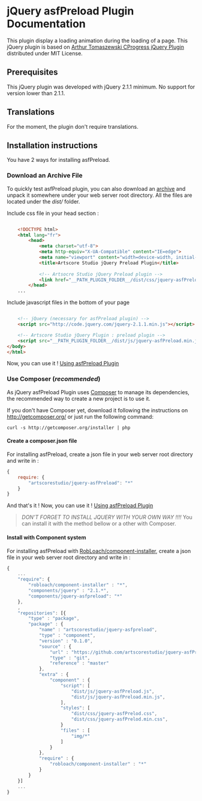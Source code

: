 jQuery asfPreload Plugin Documentation
======================================

This plugin display a loading animation during the loading of a page. This jQuery plugin is based on [Arthur Tomaszewski CProgress jQuery Plugin][1] distributed under MIT License.
 

Prerequisites
-------------

This jQuery plugin was developed with jQuery 2.1.1 minimum. No support for version lower than 2.1.1.  

Translations
------------

For the moment, the plugin don't require translations.

Installation instructions
-------------------------

You have 2 ways for installing asfPreload.

### Download an Archive File

To quickly test asfPreload plugin, you can also download an [archive][3] and unpack it somewhere under your web server root directory.
All the files are located under the *dist/* folder.

Include css file in your head section :

```html

	<!DOCTYPE html>
	<html lang="fr">
		<head>
			<meta charset="utf-8">
			<meta http-equiv="X-UA-Compatible" content="IE=edge">
			<meta name="viewport" content="width=device-width, initial-scale=1">
			<title>Artscore Studio jQuery Preload Plugin</title>
			
			<!-- Artsocre Studio jQuery Preload plugin -->
			<link href="__PATH_PLUGIN_FOLDER__/dist/css/jquery-asfPreload.min.css" rel="stylesheet" />
		</head>
	...
```

Include javascript files in the bottom of your page

```html

	<!-- jQuery (necessary for asfPreload plugin) -->
    <script src="http://code.jquery.com/jquery-2.1.1.min.js"></script>

    <!-- Artscore Studio jQuery Plugin : preload plugin -->
    <script src="__PATH_PLUGIN_FOLDER__/dist/js/jquery-asfPreload.min.js"></script>
</body>
</html>
```

Now, you can use it ! [Using asfPreload Plugin](blob/master/doc/using-plugin.md)

### Use Composer (*recommended*)

As jQuery asfPreload Plugin uses [Composer][2] to manage its dependencies, the recommended way
to create a new project is to use it.

If you don't have Composer yet, download it following the instructions on
http://getcomposer.org/ or just run the following command:

    curl -s http://getcomposer.org/installer | php

#### Create a composer.json file

For installing asfPreload, create a json file in your web server root directory and write in :

```javascript
{
    require: {
        "artscorestudio/jquery-asfPreload": "*"
    }
}
```

And that's it ! Now, you can use it ! [Using asfPreload Plugin](blob/master/doc/use-plugin.md)

> *DON'T FORGET TO INSTALL JQUERY WITH YOUR OWN WAY !!!!* You can install it with the method bellow or a other with Composer.

#### Install with Component system

For installing asfPreload with [RobLoach/component-installer][4], create a json file in your web server root directory and write in :

```javascript
{
	...
    "require": {
        "robloach/component-installer" : "*",
        "components/jquery" : "2.1.*",
        "components/jquery-asfpreload": "*"
    },
    ,
	"repositories": [{
		"type" : "package",
		"package" : {
			"name" : "artscorestudio/jquery-asfpreload",
			"type" : "component",
			"version" : "0.1.0",
			"source" : {
				"url" : "https://github.com/artscorestudio/jquery-asfPreload.git",
				"type" : "git",
				"reference" : "master"
			},
			"extra" : {
				"component" : {
				 	"script": [
				 	    "dist/js/jquery-asfPreload.js",
				 	    "dist/js/jquery-asfPreload.min.js",
				 	],
				 	"styles": [
				 	   	"dist/css/jquery-asfPrelod.css",
				 	   	"dist/css/jquery-asfPrelod.min.css",
				 	}
					"files" : [
						"img/*"
					]
				}
			},
			"require" : {
				"robloach/component-installer" : "*"
			}
		}
	}]
	...
}
```

[1]:  http://p.ar2oor.pl/cprogress/
[2]:  http://getcomposer.org/
[3]:  https://github.com/artscorestudio/jquery-asfPreload/archive/master.zip
[4]:  https://github.com/RobLoach/components-installer
